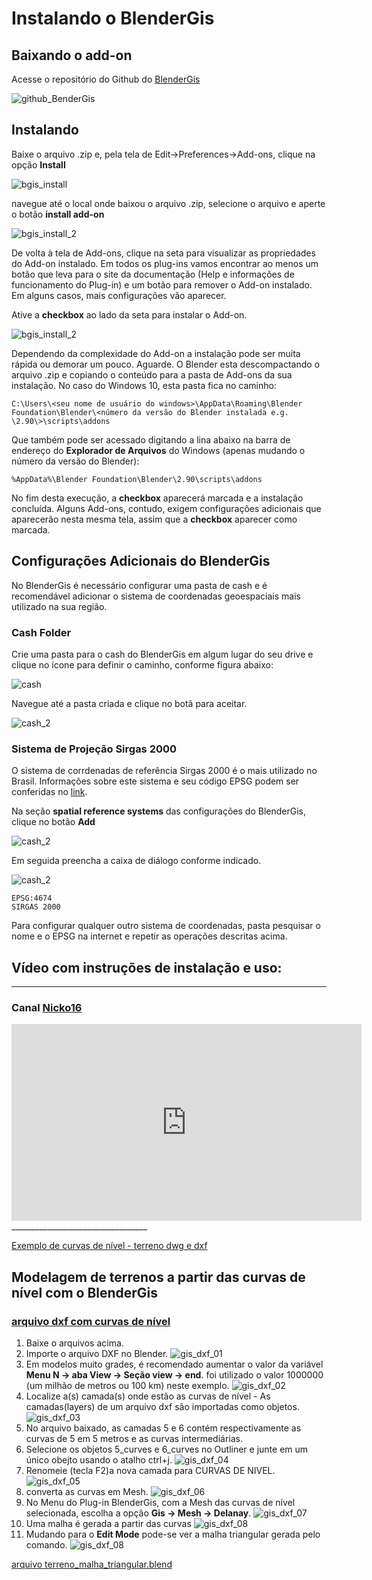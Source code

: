 # Instalando o BlenderGis

## Baixando o add-on

Acesse o repositório do Github do [BlenderGis](https://github.com/domlysz/BlenderGIS)

![github_BenderGis](../figs/imgBlender/BlenderGisGitHub.jpg)


## Instalando

Baixe o arquivo .zip e, pela tela de Edit->Preferences->Add-ons, clique na opção **Install**

![bgis_install](../figs/imgBlender/INSTALL_ADDONS.JPG)

navegue até o local onde baixou o arquivo .zip, selecione o arquivo e aperte o botão **install add-on**

![bgis_install_2](../figs/imgBlender/INSTALL_ADDONS_2.JPG)

De volta à tela de Add-ons, clique na seta para visualizar as propriedades do Add-on instalado. Em todos os plug-ins vamos encontrar ao menos um botão que leva para o site da documentação (Help e informações de funcionamento do Plug-in) e um botão para remover o Add-on instalado. Em alguns casos, mais configurações vão aparecer.

Ative a **checkbox** ao lado da seta para instalar o Add-on. 

![bgis_install_2](../figs/imgBlender/INSTALL_ADDONS_3.JPG)


Dependendo da complexidade do Add-on a instalação pode ser muita rápida ou demorar um pouco. Aguarde. O Blender esta descompactando o arquivo .zip e copiando o conteúdo para a pasta de Add-ons da sua instalação. No caso do Windows 10, esta pasta fica no caminho:

```
C:\Users\<seu nome de usuário do windows>\AppData\Roaming\Blender Foundation\Blender\<número da versão do Blender instalada e.g. \2.90\>\scripts\addons
```

Que também pode ser acessado digitando a lina abaixo na barra de endereço do **Explorador de Arquivos** do Windows (apenas mudando o número da versão do Blender):

```
%AppData%\Blender Foundation\Blender\2.90\scripts\addons
```

No fim desta execução, a **checkbox** aparecerá marcada e a instalação concluída. Alguns Add-ons, contudo, exigem configurações adicionais que aparecerão nesta mesma tela, assim que a **checkbox** aparecer como marcada.

## Configurações Adicionais do BlenderGis

No BlenderGis é necessário configurar uma pasta de cash e é recomendável adicionar o sistema de coordenadas geoespaciais mais utilizado na sua região.

### Cash Folder

Crie uma pasta para o cash do BlenderGis em algum lugar do seu drive e clique no ícone para definir o caminho, conforme figura abaixo:

![cash](../figs/imgBlender/BlenderGisCashFolder.jpg)

Navegue até a pasta criada e clique no botã para aceitar.

![cash_2](../figs/imgBlender/BlenderGisCashFolder_2.jpg)


### Sistema de Projeção Sirgas 2000

O sistema de corrdenadas de referência Sirgas 2000 é o mais utilizado no Brasil. Informações sobre este sistema e seu código EPSG podem ser conferidas no [link](https://epsg.io/4674).

Na seção **spatial reference systems** das configurações do BlenderGis, clique no botão **Add**

![cash_2](../figs/imgBlender/BlenderGisCRS.jpg)

Em seguida preencha a caixa de diálogo conforme indicado. 

![cash_2](../figs/imgBlender/BlenderGisCRS_2.jpg)

```
EPSG:4674
SIRGAS 2000
```

Para configurar qualquer outro sistema de coordenadas, pasta pesquisar o nome e o EPSG na internet e repetir as operações descritas acima.

## Vídeo com instruções de instalação e uso:

__________________________________
### Canal [Nicko16](https://www.youtube.com/channel/UCIldsycnma5sHR1VRP38vhg)

<iframe width="560" height="315" src="https://www.youtube.com/embed/YNtKnmRXVlo" frameborder="0" allow="accelerometer; autoplay; clipboard-write; encrypted-media; gyroscope; picture-in-picture" allowfullscreen></iframe>
__________________________________

[Exemplo de curvas de nível - terreno dwg e dxf](https://255ribeiro.github.io/cad_intro/terreno_exemplos.zip)

## Modelagem de terrenos a partir das curvas de nível com o BlenderGis

### [arquivo dxf com curvas de nível](../exemplos/terreno_mov_origem.dxf)

1. Baixe o arquivos acima.
1. Importe o arquivo DXF no Blender.
 ![gis_dxf_01](../figs/imgBlender/bgis_dxf_01.jpg)
1. Em modelos muito grades, é recomendado aumentar o valor da variável **Menu N -> aba View -> Seção view -> end**. foi utilizado o valor 1000000 (um milhão de metros ou 100 km) neste exemplo.
 ![gis_dxf_02](../figs/imgBlender/bgis_dxf_02.jpg)
2. Localize a(s) camada(s) onde estão as curvas de nível - As camadas(layers) de um arquivo dxf são importadas como objetos.
 ![gis_dxf_03](../figs/imgBlender/bgis_dxf_03.jpg)
3. No arquivo baixado, as camadas 5 e 6 contém respectivamente as curvas de 5 em 5 metros e as curvas intermediárias.
4. Selecione os objetos 5_curves e 6_curves no Outliner e junte em um único obejto usando o atalho ctrl+j.
 ![gis_dxf_04](../figs/imgBlender/bgis_dxf_04.jpg)
5. Renomeie (tecla F2)a nova camada para CURVAS DE NIVEL.
 ![gis_dxf_05](../figs/imgBlender/bgis_dxf_05.jpg)
6. converta as curvas em Mesh.
 ![gis_dxf_06](../figs/imgBlender/bgis_dxf_06.jpg)
1. No Menu do Plug-in BlenderGis, com a Mesh das curvas de nível selecionada, escolha a opção **Gis -> Mesh -> Delanay**.
 ![gis_dxf_07](../figs/imgBlender/bgis_dxf_07.jpg)
1. Uma malha é gerada a partir das curvas
   ![gis_dxf_08](../figs/imgBlender/bgis_dxf_08.jpg)
2. Mudando para o **Edit Mode** pode-se ver a malha triangular gerada pelo comando.
 ![gis_dxf_08](../figs/imgBlender/bgis_dxf_09.jpg)

 [arquivo terreno_malha_triangular.blend](./terreno_malha_triangular.blend)